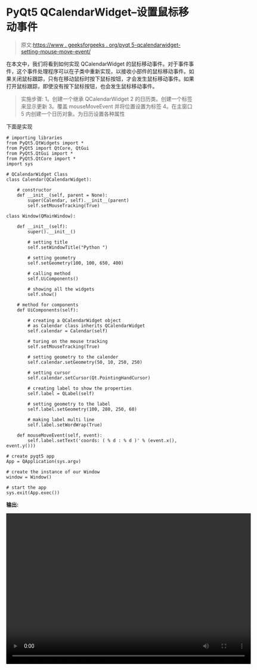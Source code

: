 # PyQt5 QCalendarWidget–设置鼠标移动事件

> 原文:[https://www . geeksforgeeks . org/pyqt 5-qcalendarwidget-setting-mouse-move-event/](https://www.geeksforgeeks.org/pyqt5-qcalendarwidget-setting-mouse-move-event/)

在本文中，我们将看到如何实现 QCalendarWidget 的鼠标移动事件。对于事件事件，这个事件处理程序可以在子类中重新实现，以接收小部件的鼠标移动事件。如果关闭鼠标跟踪，只有在移动鼠标时按下鼠标按钮，才会发生鼠标移动事件。如果打开鼠标跟踪，即使没有按下鼠标按钮，也会发生鼠标移动事件。

> 实施步骤:
> 1。创建一个继承 QCalendarWidget
> 2 的日历类。创建一个标签来显示更新
> 3。覆盖 mouseMoveEvent 并将位置设置为标签
> 4。在主窗口
> 5 内创建一个日历对象。为日历设置各种属性

下面是实现

```
# importing libraries
from PyQt5.QtWidgets import * 
from PyQt5 import QtCore, QtGui
from PyQt5.QtGui import * 
from PyQt5.QtCore import * 
import sys

# QCalendarWidget Class
class Calendar(QCalendarWidget):

    # constructor
    def __init__(self, parent = None):
        super(Calendar, self).__init__(parent)
        self.setMouseTracking(True)

class Window(QMainWindow):

    def __init__(self):
        super().__init__()

        # setting title
        self.setWindowTitle("Python ")

        # setting geometry
        self.setGeometry(100, 100, 650, 400)

        # calling method
        self.UiComponents()

        # showing all the widgets
        self.show()

    # method for components
    def UiComponents(self):

        # creating a QCalendarWidget object
        # as Calendar class inherits QCalendarWidget
        self.calendar = Calendar(self)

        # turing on the mouse tracking
        self.setMouseTracking(True)

        # setting geometry to the calender
        self.calendar.setGeometry(50, 10, 250, 250)

        # setting cursor
        self.calendar.setCursor(Qt.PointingHandCursor)

        # creating label to show the properties
        self.label = QLabel(self)

        # setting geometry to the label
        self.label.setGeometry(100, 280, 250, 60)

        # making label multi line
        self.label.setWordWrap(True)

    def mouseMoveEvent(self, event):
        self.label.setText('coords: ( % d : % d )' % (event.x(), event.y()))

# create pyqt5 app
App = QApplication(sys.argv)

# create the instance of our Window
window = Window()

# start the app
sys.exit(App.exec())
```

**输出:**

<video class="wp-video-shortcode" id="video-432493-1" width="656" height="404" preload="metadata" controls=""><source type="video/mp4" src="https://media.geeksforgeeks.org/wp-content/uploads/20200613040837/Python-2020-06-13-04-08-14.mp4?_=1">[https://media.geeksforgeeks.org/wp-content/uploads/20200613040837/Python-2020-06-13-04-08-14.mp4](https://media.geeksforgeeks.org/wp-content/uploads/20200613040837/Python-2020-06-13-04-08-14.mp4)</video>